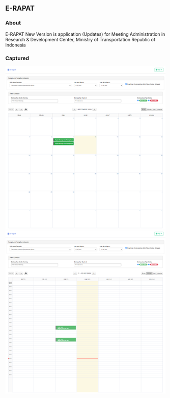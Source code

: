 ## E-RAPAT

### About

E-RAPAT New Version is application (Updates) for Meeting Administration in Research & Development Center, Ministry of Transportation Republic of Indonesia

### Captured

![Dashboard](captured/month.png "This is the Month")
![Dashboard](captured/week.png "This is the Week")
